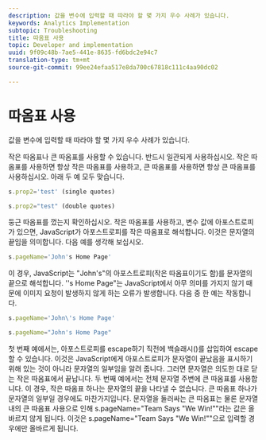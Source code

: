 ```yaml
---
description: 값을 변수에 입력할 때 따라야 할 몇 가지 우수 사례가 있습니다.
keywords: Analytics Implementation
subtopic: Troubleshooting
title: 따옴표 사용
topic: Developer and implementation
uuid: 9f09c48b-7ae5-441e-8635-fd6bdc2e94c7
translation-type: tm+mt
source-git-commit: 99ee24efaa517e8da700c67818c111c4aa90dc02

---
```



# 따옴표 사용

값을 변수에 입력할 때 따라야 할 몇 가지 우수 사례가 있습니다.

작은 따옴표나 큰 따옴표를 사용할 수 있습니다. 반드시 일관되게 사용하십시오. 작은 따옴표를 사용하면 항상 작은 따옴표를 사용하고, 큰 따옴표를 사용하면 항상 큰 따옴표를 사용하십시오. 아래 두 예 모두 맞습니다.

```js
s.prop2='test' (single quotes)
```

```js
s.prop2="test" (double quotes)
```

둥근 따옴표를 껐는지 확인하십시오. 작은 따옴표를 사용하고, 변수 값에 아포스트로피가 있으면, JavaScript가 아포스트로피를 작은 따옴표로 해석합니다. 이것은 문자열의 끝임을 의미합니다. 다음 예를 생각해 보십시오.

```js
s.pageName='John's Home Page'
```

이 경우, JavaScript는 "John's"의 아포스트로피(작은 따옴표이기도 함)를 문자열의 끝으로 해석합니다. ''s Home Page"는 JavaScript에서 아무 의미를 가지지 않기 때문에 이미지 요청이 발생하지 않게 하는 오류가 발생합니다. 다음 중 한 예는 작동합니다.

```js
s.pageName='John\'s Home Page'
```

```js
s.pageName="John's Home Page"
```

첫 번째 예에서는, 아포스트로피를 escape하기 직전에 백슬래시(\)를 삽입하여 escape할 수 있습니다. 이것은 JavaScript에게 아포스트로피가 문자열이 끝났음을 표시하기 위해 있는 것이 아니라 문자열의 일부임을 알려 줍니다. 그러면 문자열은 의도한 대로 닫는 작은 따옴표에서 끝납니다. 두 번째 예에서는 전체 문자열 주변에 큰 따옴표를 사용합니다. 이 경우, 작은 따옴표 하나는 문자열의 끝을 나타낼 수 없습니다. 큰 따옴표 하나가 문자열의 일부일 경우에도 마찬가지입니다. 문자열을 둘러싸는 큰 따옴표는 물론 문자열 내의 큰 따옴표 사용으로 인해 s.pageName="Team Says "We Win!""라는 값은 올바르지 않게 됩니다. 이것은 s.pageName="Team Says \"We Win!\""으로 입력할 경우에만 올바르게 됩니다.
